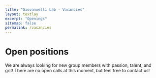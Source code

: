```yaml
---
title: "Giovannelli Lab - Vacancies"
layout: textlay
excerpt: "Openings"
sitemap: false
permalink: /vacancies
---
```


# Open positions

We are always looking for new group members with passion, talent, and grit!
There are no open calls at this moment, but feel free to contact us!
